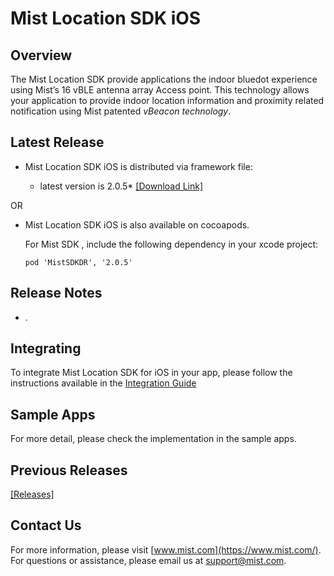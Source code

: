 # Mist Location SDK iOS

## Overview
The Mist Location SDK provide applications the indoor bluedot experience using Mist’s 16 vBLE antenna array Access point. This technology allows your application to provide indoor location information and proximity related notification using Mist patented *vBeacon technology*.

## Latest Release
* Mist Location SDK iOS is distributed via framework file:            

  * latest version is 2.0.5* [[Download Link]](https://github.com/mistsys/mist-vble-ios-sdk/releases/tag/2.0.5)  

OR

* Mist Location SDK iOS is also available on cocoapods.     

  For Mist SDK , include the following dependency in your xcode project:

  ```pod 'MistSDKDR', '2.0.5'                    ```
  

## Release Notes
* .

## Integrating 
To integrate Mist Location SDK for iOS in your app, please follow the instructions available in the [Integration Guide](https://github.com/mistsys/mist-vble-ios-sdk/wiki)

## Sample Apps
For more detail, please check the implementation in the sample apps. 

## Previous Releases
[[Releases]](https://github.com/mistsys/mist-vble-ios-sdk/releases) 


## Contact Us
For more information, please visit [www.mist.com](https://www.mist.com/). For questions or assistance, please email us at support@mist.com.
